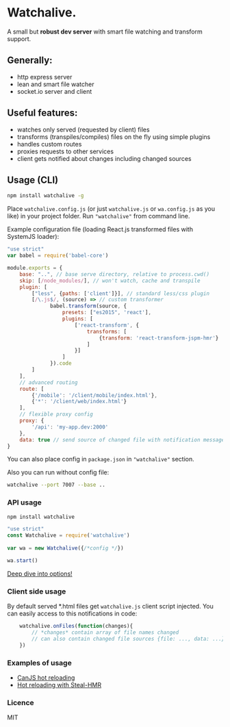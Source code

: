 # Watchalive.

A small but **robust dev server** with smart file watching and transform support.

## Generally:
- http express server
- lean and smart file watcher
- socket.io server and client

## Useful features:
- watches only served (requested by client) files
- transforms (transpiles/compiles) files on the fly using simple plugins
- handles custom routes
- proxies requests to other services
- client gets notified about changes including changed sources

## Usage (CLI)

```bash
npm install watchalive -g
```

Place `watchalive.config.js` (or just `watchalive.js` or `wa.config.js` as you like) in your project folder. 
Run `"watchalive"` from command line.

Example configuration file (loading React.js transformed files with SystemJS loader):

```javascript
"use strict"
var babel = require('babel-core')

module.exports = {
    base: "..", // base serve directory, relative to process.cwd()
    skip: [/node_modules/], // won't watch, cache and transpile     
    plugin: [
        ["less", {paths: ['client']}], // standard less/css plugin
        [/\.js$/, (source) => // custom transformer
              babel.transform(source, {
                  presets: ["es2015", 'react'],
                  plugins: [
                      ['react-transform', {
                          transforms: [
                              {transform: 'react-transform-jspm-hmr'}
                          ]
                      }]
                  ]
              }).code 
        ]
    ],
    // advanced routing
    route: [
        {'/mobile': '/client/mobile/index.html'},
        {'*': '/client/web/index.html'}
    ],
    // flexible proxy config
    proxy: {
        '/api': 'my-app.dev:2000'
    },
    data: true // send source of changed file with notification message 
}
```
 
 You can also place config in `package.json` in `"watchalive"` section.
 
 Also you can run without config file:
 ```bash
 watchalive --port 7007 --base ..
 ```

### API usage

```bash
npm install watchalive
```

```javascript
"use strict"
const Watchalive = require('watchalive')
 
var wa = new Watchalive({/*config */})

wa.start()
```

[Deep dive into options!](lib/default-config.js)

### Client side usage
By default served *.html files get `watchalive.js` client script injected.
You can easily access to this notifications in code:
```javascript
    watchalive.onFiles(function(changes){
        // *changes* contain array of file names changed
        // can also contain changed file sources {file: ..., data: ...}
    })
``` 

### Examples of usage
- [CanJS hot reloading](https://github.com/whitecolor/can-hot)
- [Hot reloading with Steal-HMR](https://github.com/whitecolor/steal-hmr)

### Licence
MIT